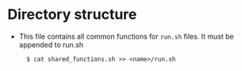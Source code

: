# Directory structure

- This file contains all common functions for `run.sh` files. It must be 
  appended to run.sh

        $ cat shared_functions.sh >> <name>/run.sh

